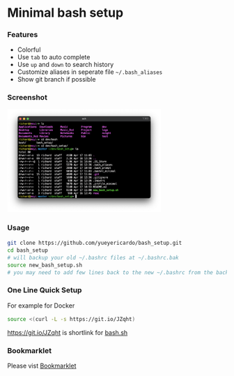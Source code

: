 # Minimal bash setup

### Features
- Colorful
- Use `tab` to auto complete
- Use `up` and `down` to search history
- Customize aliases in seperate file `~/.bash_aliases`
- Show git branch if possible

### Screenshot
<img width=70% src="resc/screenshot.png">

### Usage
```bash
git clone https://github.com/yueyericardo/bash_setup.git
cd bash_setup
# will backup your old ~/.bashrc files at ~/.bashrc.bak
source new_bash_setup.sh
# you may need to add few lines back to the new ~/.bashrc from the backed up one
```

### One Line Quick Setup
For example for Docker
```bash
source <(curl -L -s https://git.io/JZqht)
```
https://git.io/JZqht is shortlink for [bash.sh](https://raw.githubusercontent.com/yueyericardo/bash_setup/master/bash.sh)


### Bookmarklet
Please vist [Bookmarklet](https://htmlpreview.github.io/?https://github.com/yueyericardo/bash_setup/blob/master/bookmarklet.html)
